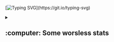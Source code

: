 [![Typing SVG](https://readme-typing-svg.demolab.com?font=Fira+Code&duration=4000&pause=200&color=F78A27&center=true&random=false&width=435&lines=I+am+a+Python+Developer!;...What+exactly+am+I%3F;...What+AM+I%3F!;Ah%2C+It's+all+clear+now!)](https://git.io/typing-svg)
<details>
  <summary>
    <h2>
      :computer: Some worsless stats
    </h2>
  </summary>
  ...Of my opensource streak:
  
[![GitHub Streak](https://streak-stats.demolab.com?user=Lucksinia&theme=transparent&hide_border=true)](https://git.io/streak-stats).

...Of my most used languages:

[![Top Langs-Dark](https://github-readme-stats.vercel.app/api/top-langs/?username=Lucksinia&layout=compact&theme=darcula&bg_color=00000000#gh-dark-mode-only)](https://github.com/anuraghazra/github-readme-stats#gh-dark-mode-only)
[![Top Langs-Light](https://github-readme-stats.vercel.app/api/top-langs/?username=Lucksinia&layout=compact&theme=default&bg_color=00000000#gh-light-mode-only)](https://github.com/anuraghazra/github-readme-stats#gh-light-mode-only)

...Of my overall productivity on Github:

[![Lucksinia's GitHub stats-Dark](https://github-readme-stats.vercel.app/api?username=Lucksinia&show_icons=true&theme=darcula&bg_color=00000000#gh-dark-mode-only)](https://github.com/anuraghazra/github-readme-stats#gh-dark-mode-only)
[![Lucksinia's GitHub stats-Light](https://github-readme-stats.vercel.app/api?username=Lucksinia&show_icons=true&theme=default&bg_color=00000000#gh-light-mode-only)](https://github.com/anuraghazra/github-readme-stats#gh-light-mode-only)
</details>
